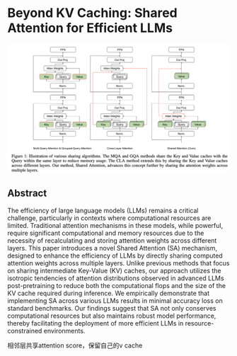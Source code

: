 # Beyond KV Caching: Shared Attention for Efficient LLMs

<p align="center">
<img src="fig1.png" width="600" title="blank">
</p>

## Abstract

The efficiency of large language models (LLMs) remains a critical challenge,
particularly in contexts where computational resources are limited. Traditional
attention mechanisms in these models, while powerful, require significant
computational and memory resources due to the necessity of recalculating and
storing attention weights across different layers. This paper introduces a
novel Shared Attention (SA) mechanism, designed to enhance the efficiency of
LLMs by directly sharing computed attention weights across multiple layers.
Unlike previous methods that focus on sharing intermediate Key-Value (KV)
caches, our approach utilizes the isotropic tendencies of attention
distributions observed in advanced LLMs post-pretraining to reduce both the
computational flops and the size of the KV cache required during inference. We
empirically demonstrate that implementing SA across various LLMs results in
minimal accuracy loss on standard benchmarks. Our findings suggest that SA not
only conserves computational resources but also maintains robust model
performance, thereby facilitating the deployment of more efficient LLMs in
resource-constrained environments.

相邻层共享attention score，保留自己的v cache